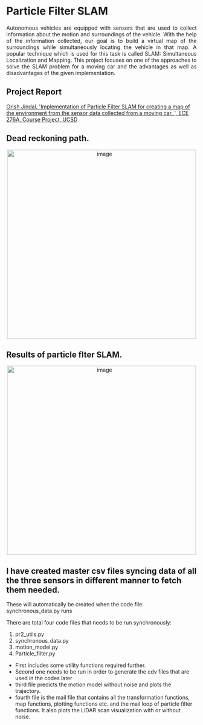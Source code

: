 # Particle Filter SLAM

<p align="justify">
Autonomous vehicles are equipped with sensors that are used to collect information about the motion and surroundings of the vehicle. With the help of the information collected, our goal is to build a virtual map of the surroundings while simultaneously locating the vehicle in that map. A popular technique which is used for this task is called SLAM: Simultaneous Localization and Mapping. This project focuses on one of the approaches to solve the SLAM problem for a moving car and the advantages as well as disadvantages of the given implementation.
</p>

## Project Report
[Orish Jindal, 'Implementation of Particle Filter SLAM for creating a map of the environment from the sensor data collected from a moving car.
', ECE 276A, Course Project, UCSD](https://github.com/ojindal/Particle_filter_SLAM/blob/main/Report-Particlefilter.pdf)


## Dead reckoning path.
<p align="center">
  <img width="500" alt="image" src="https://user-images.githubusercontent.com/89351094/209570753-4efd4c7f-5f0d-422d-ae6c-4eb51d1b8bf8.jpg">
 </p>

 
 ## Results of particle flter SLAM.
<p align="center">
  <img width="500" alt="image" src = "https://user-images.githubusercontent.com/89351094/209570616-e5df8473-d3dc-44d0-bbad-baffb51bf294.png"/>
</p>


## I have created master csv files syncing data of all the three sensors in different manner to fetch them needed.
These will automatically be created when the code file: synchronous_data.py runs

There are total four code files that needs to be run synchronously:
1. pr2_utils.py
2. synchronous_data.py
3. motion_model.py
4. Particle_filter.py

- First includes some utility functions required further.
- Second one needs to be run in order to generate the cdv files that are used in the codes later
- third file predicts the motion model without noise and plots the trajectory.
- fourth file is the mail file that contains all the transformation functions, map functions, plotting functions etc. and the mail loop of particle filter functions. It also plots the LiDAR scan visualization with or without noise.
